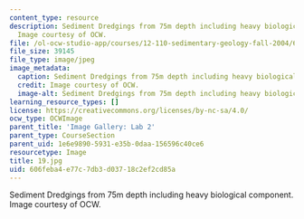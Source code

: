 ```yaml
---
content_type: resource
description: Sediment Dredgings from 75m depth including heavy biological component.
  Image courtesy of OCW.
file: /ol-ocw-studio-app/courses/12-110-sedimentary-geology-fall-2004/606feba4e77c7db3d03718c2ef2cd85a_19.jpg
file_size: 39145
file_type: image/jpeg
image_metadata:
  caption: Sediment Dredgings from 75m depth including heavy biological component.
  credit: Image courtesy of OCW.
  image-alt: Sediment Dredgings from 75m depth including heavy biological component.
learning_resource_types: []
license: https://creativecommons.org/licenses/by-nc-sa/4.0/
ocw_type: OCWImage
parent_title: 'Image Gallery: Lab 2'
parent_type: CourseSection
parent_uid: 1e6e9890-5931-e35b-0daa-156596c40ce6
resourcetype: Image
title: 19.jpg
uid: 606feba4-e77c-7db3-d037-18c2ef2cd85a
---
```

Sediment Dredgings from 75m depth including heavy biological component. Image courtesy of OCW.